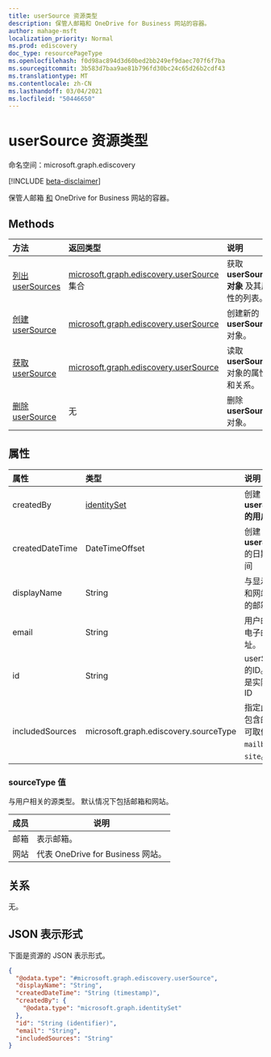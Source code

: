 ```yaml
---
title: userSource 资源类型
description: 保管人邮箱和 OneDrive for Business 网站的容器。
author: mahage-msft
localization_priority: Normal
ms.prod: ediscovery
doc_type: resourcePageType
ms.openlocfilehash: f0d98ac894d3d60bed2bb249ef9daec707f6f7ba
ms.sourcegitcommit: 3b583d7baa9ae81b796fd30bc24c65d26b2cdf43
ms.translationtype: MT
ms.contentlocale: zh-CN
ms.lasthandoff: 03/04/2021
ms.locfileid: "50446650"
---
```

# <a name="usersource-resource-type"></a>userSource 资源类型

命名空间：microsoft.graph.ediscovery

[!INCLUDE [beta-disclaimer](../../includes/beta-disclaimer.md)]

保管人邮箱 [和](ediscovery-custodian.md) OneDrive for Business 网站的容器。

## <a name="methods"></a>Methods

|方法|返回类型|说明|
|:---|:---|:---|
|[列出 userSources](../api/ediscovery-custodian-list-usersources.md)|[microsoft.graph.ediscovery.userSource](../resources/ediscovery-usersource.md) 集合|获取 **userSource 对象** 及其属性的列表。|
|[创建 userSource](../api/ediscovery-custodian-post-usersources.md)|[microsoft.graph.ediscovery.userSource](../resources/ediscovery-usersource.md)|创建新的 **userSource** 对象。|
|[获取 userSource](../api/ediscovery-usersource-get.md)|[microsoft.graph.ediscovery.userSource](../resources/ediscovery-usersource.md)|读取 **userSource** 对象的属性和关系。|
|[删除 userSource](../api/ediscovery-usersource-delete.md)|无|删除 **userSource** 对象。|

## <a name="properties"></a>属性

|属性|类型|说明|
|:---|:---|:---|
|createdBy|[identitySet](../resources/identityset.md)|创建 **userSource 的用户**。|
|createdDateTime|DateTimeOffset|创建 **userSource** 的日期和时间|
|displayName|String|与显示名称和网站关联的邮箱。|
|email|String|用户邮箱的电子邮件地址。|
|id|String|userSource 的ID。 这不是实际组的 ID|
|includedSources|microsoft.graph.ediscovery.sourceType|指定此组中包含的源。 可取值为：`mailbox`、`site`。|

### <a name="sourcetype-values"></a>sourceType 值

与用户相关的源类型。 默认情况下包括邮箱和网站。

|成员|说明|
|:----|-----------|
|邮箱|表示邮箱。|
|网站|代表 OneDrive for Business 网站。|

## <a name="relationships"></a>关系

无。

## <a name="json-representation"></a>JSON 表示形式

下面是资源的 JSON 表示形式。
<!-- {
  "blockType": "resource",
  "keyProperty": "id",
  "@odata.type": "microsoft.graph.ediscovery.userSource",
  "baseType": "microsoft.graph.ediscovery.dataSource",
  "openType": false
}
-->

``` json
{
  "@odata.type": "#microsoft.graph.ediscovery.userSource",
  "displayName": "String",
  "createdDateTime": "String (timestamp)",
  "createdBy": {
    "@odata.type": "microsoft.graph.identitySet"
  },
  "id": "String (identifier)",
  "email": "String",
  "includedSources": "String"
}
```
